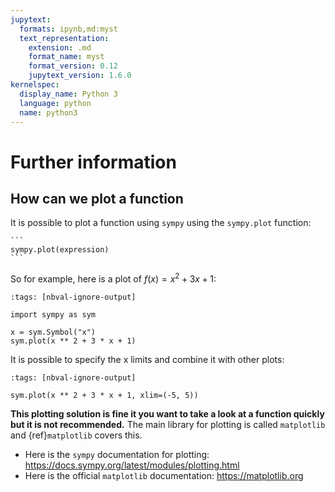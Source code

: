 ```yaml
---
jupytext:
  formats: ipynb,md:myst
  text_representation:
    extension: .md
    format_name: myst
    format_version: 0.12
    jupytext_version: 1.6.0
kernelspec:
  display_name: Python 3
  language: python
  name: python3
---
```


# Further information

## How can we plot a function

It is possible to plot a function using `sympy` using the `sympy.plot` function:

````{tip}
```
sympy.plot(expression)
```
````

So for example, here is a plot of $f(x)=x^2 + 3x + 1$:

```{code-cell} ipython3
:tags: [nbval-ignore-output]

import sympy as sym

x = sym.Symbol("x")
sym.plot(x ** 2 + 3 * x + 1)
```

It is possible to specify the x limits and combine it with other plots:

```{code-cell} ipython3
:tags: [nbval-ignore-output]

sym.plot(x ** 2 + 3 * x + 1, xlim=(-5, 5))
```

**This plotting solution is fine it you want to take a look at a function
quickly but it is not recommended.** The main library for plotting is called
`matplotlib` and {ref}`matplotlib` covers this.

- Here is the `sympy` documentation for plotting:
  <https://docs.sympy.org/latest/modules/plotting.html>
- Here is the official `matplotlib` documentation: <https://matplotlib.org>
